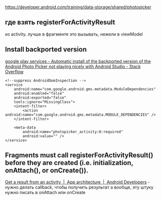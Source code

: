 https://developer.android.com/training/data-storage/shared/photopicker
## где взять registerForActivityResult
из activity. лучше в фрагменте это вызывать, нежели в viewModel
## Install backported version
[google play services - Automatic install of the backported version of the Android Photo Picker not playing nicely with Android Studio - Stack Overflow](https://stackoverflow.com/questions/75996256/automatic-install-of-the-backported-version-of-the-android-photo-picker-not-play)

```
<!--suppress AndroidDomInspection -->  
<service  
    android:name="com.google.android.gms.metadata.ModuleDependencies"  
    android:enabled="false"  
    android:exported="false"  
    tools:ignore="MissingClass">  
    <intent-filter>  
        <action android:name="com.google.android.gms.metadata.MODULE_DEPENDENCIES" />  
    </intent-filter>  
  
    <meta-data  
        android:name="photopicker_activity:0:required"  
        android:value="" />  
</service>
```
## Fragments must call registerForActivityResult() before they are created (i.e. initialization, onAttach(), or onCreate()).
[Get a result from an activity  |  App architecture  |  Android Developers](https://developer.android.com/training/basics/intents/result) - нужно делать callback, чтобы получить результат
а вообще, эту штуку нужно писать в onAttach или onCreate
